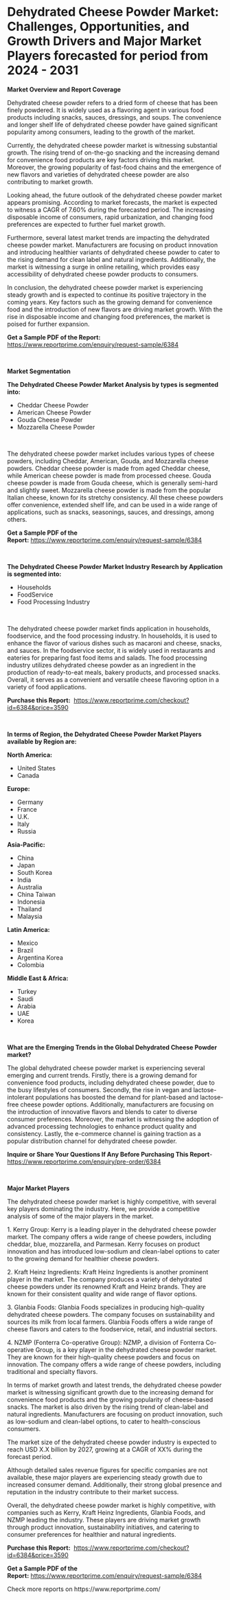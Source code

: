 <p><h1>Dehydrated Cheese Powder Market: Challenges, Opportunities, and Growth Drivers and Major Market Players forecasted for period from 2024 - 2031</h1></p><p><strong>Market Overview and Report Coverage</strong></p>
<p><p>Dehydrated cheese powder refers to a dried form of cheese that has been finely powdered. It is widely used as a flavoring agent in various food products including snacks, sauces, dressings, and soups. The convenience and longer shelf life of dehydrated cheese powder have gained significant popularity among consumers, leading to the growth of the market.</p><p>Currently, the dehydrated cheese powder market is witnessing substantial growth. The rising trend of on-the-go snacking and the increasing demand for convenience food products are key factors driving this market. Moreover, the growing popularity of fast-food chains and the emergence of new flavors and varieties of dehydrated cheese powder are also contributing to market growth.</p><p>Looking ahead, the future outlook of the dehydrated cheese powder market appears promising. According to market forecasts, the market is expected to witness a CAGR of 7.60% during the forecasted period. The increasing disposable income of consumers, rapid urbanization, and changing food preferences are expected to further fuel market growth.</p><p>Furthermore, several latest market trends are impacting the dehydrated cheese powder market. Manufacturers are focusing on product innovation and introducing healthier variants of dehydrated cheese powder to cater to the rising demand for clean label and natural ingredients. Additionally, the market is witnessing a surge in online retailing, which provides easy accessibility of dehydrated cheese powder products to consumers.</p><p>In conclusion, the dehydrated cheese powder market is experiencing steady growth and is expected to continue its positive trajectory in the coming years. Key factors such as the growing demand for convenience food and the introduction of new flavors are driving market growth. With the rise in disposable income and changing food preferences, the market is poised for further expansion.</p></p>
<p><strong>Get a Sample PDF of the Report:</strong> <a href="https://www.reportprime.com/enquiry/request-sample/6384">https://www.reportprime.com/enquiry/request-sample/6384</a></p>
<p>&nbsp;</p>
<p><strong>Market Segmentation</strong></p>
<p><strong>The Dehydrated Cheese Powder Market Analysis by types is segmented into:</strong></p>
<p><ul><li>Cheddar Cheese Powder</li><li>American Cheese Powder</li><li>Gouda Cheese Powder</li><li>Mozzarella Cheese Powder</li></ul></p>
<p>&nbsp;</p>
<p><p>The dehydrated cheese powder market includes various types of cheese powders, including Cheddar, American, Gouda, and Mozzarella cheese powders. Cheddar cheese powder is made from aged Cheddar cheese, while American cheese powder is made from processed cheese. Gouda cheese powder is made from Gouda cheese, which is generally semi-hard and slightly sweet. Mozzarella cheese powder is made from the popular Italian cheese, known for its stretchy consistency. All these cheese powders offer convenience, extended shelf life, and can be used in a wide range of applications, such as snacks, seasonings, sauces, and dressings, among others.</p></p>
<p><strong>Get a Sample PDF of the Report:</strong>&nbsp;<a href="https://www.reportprime.com/enquiry/request-sample/6384">https://www.reportprime.com/enquiry/request-sample/6384</a></p>
<p>&nbsp;</p>
<p><strong>The Dehydrated Cheese Powder Market Industry Research by Application is segmented into:</strong></p>
<p><ul><li>Households</li><li>FoodService</li><li>Food Processing Industry</li></ul></p>
<p>&nbsp;</p>
<p><p>The dehydrated cheese powder market finds application in households, foodservice, and the food processing industry. In households, it is used to enhance the flavor of various dishes such as macaroni and cheese, snacks, and sauces. In the foodservice sector, it is widely used in restaurants and eateries for preparing fast food items and salads. The food processing industry utilizes dehydrated cheese powder as an ingredient in the production of ready-to-eat meals, bakery products, and processed snacks. Overall, it serves as a convenient and versatile cheese flavoring option in a variety of food applications.</p></p>
<p><strong>Purchase this Report:</strong>&nbsp; <a href="https://www.reportprime.com/checkout?id=6384&price=3590">https://www.reportprime.com/checkout?id=6384&price=3590</a></p>
<p>&nbsp;</p>
<p><strong>In terms of Region, the Dehydrated Cheese Powder Market Players available by Region are:</strong></p>
<p>
    <p> <strong> North America: </strong>
        <ul>
            <li>United States</li>
            <li>Canada</li>
        </ul>
        </p> 
    <p> <strong> Europe: </strong>
        <ul>
            <li>Germany</li>
            <li>France</li>
            <li>U.K.</li>
            <li>Italy</li>
            <li>Russia</li>
        </ul>
        </p> 
    <p> <strong> Asia-Pacific: </strong>
        <ul>
            <li>China</li>
            <li>Japan</li>
            <li>South Korea</li>
            <li>India</li>
            <li>Australia</li>
            <li>China Taiwan</li>
            <li>Indonesia</li>
            <li>Thailand</li>
            <li>Malaysia</li>
        </ul>
        </p> 
    <p> <strong> Latin America: </strong>
        <ul>
            <li>Mexico</li>
            <li>Brazil</li>
            <li>Argentina Korea</li>
            <li>Colombia</li>
        </ul>
        </p> 
    <p> <strong> Middle East & Africa: </strong>
        <ul>
            <li>Turkey</li>
            <li>Saudi</li>
            <li>Arabia</li>
            <li>UAE</li>
            <li>Korea</li>
        </ul>
    </p>
    </p>
<p>&nbsp;</p>
<p><strong>What are the Emerging Trends in the Global Dehydrated Cheese Powder market?</strong></p>
<p><p>The global dehydrated cheese powder market is experiencing several emerging and current trends. Firstly, there is a growing demand for convenience food products, including dehydrated cheese powder, due to the busy lifestyles of consumers. Secondly, the rise in vegan and lactose-intolerant populations has boosted the demand for plant-based and lactose-free cheese powder options. Additionally, manufacturers are focusing on the introduction of innovative flavors and blends to cater to diverse consumer preferences. Moreover, the market is witnessing the adoption of advanced processing technologies to enhance product quality and consistency. Lastly, the e-commerce channel is gaining traction as a popular distribution channel for dehydrated cheese powder.</p></p>
<p><strong>Inquire or Share Your Questions If Any Before Purchasing This Report</strong>- <a href="https://www.reportprime.com/enquiry/pre-order/6384">https://www.reportprime.com/enquiry/pre-order/6384</a></p>
<p>&nbsp;</p>
<p><strong>Major Market Players</strong></p>
<p><p>The dehydrated cheese powder market is highly competitive, with several key players dominating the industry. Here, we provide a competitive analysis of some of the major players in the market.</p><p>1. Kerry Group: Kerry is a leading player in the dehydrated cheese powder market. The company offers a wide range of cheese powders, including cheddar, blue, mozzarella, and Parmesan. Kerry focuses on product innovation and has introduced low-sodium and clean-label options to cater to the growing demand for healthier cheese powders.</p><p>2. Kraft Heinz Ingredients: Kraft Heinz Ingredients is another prominent player in the market. The company produces a variety of dehydrated cheese powders under its renowned Kraft and Heinz brands. They are known for their consistent quality and wide range of flavor options.</p><p>3. Glanbia Foods: Glanbia Foods specializes in producing high-quality dehydrated cheese powders. The company focuses on sustainability and sources its milk from local farmers. Glanbia Foods offers a wide range of cheese flavors and caters to the foodservice, retail, and industrial sectors.</p><p>4. NZMP (Fonterra Co-operative Group): NZMP, a division of Fonterra Co-operative Group, is a key player in the dehydrated cheese powder market. They are known for their high-quality cheese powders and focus on innovation. The company offers a wide range of cheese powders, including traditional and specialty flavors.</p><p>In terms of market growth and latest trends, the dehydrated cheese powder market is witnessing significant growth due to the increasing demand for convenience food products and the growing popularity of cheese-based snacks. The market is also driven by the rising trend of clean-label and natural ingredients. Manufacturers are focusing on product innovation, such as low-sodium and clean-label options, to cater to health-conscious consumers.</p><p>The market size of the dehydrated cheese powder industry is expected to reach USD X.X billion by 2027, growing at a CAGR of XX% during the forecast period.</p><p>Although detailed sales revenue figures for specific companies are not available, these major players are experiencing steady growth due to increased consumer demand. Additionally, their strong global presence and reputation in the industry contribute to their market success.</p><p>Overall, the dehydrated cheese powder market is highly competitive, with companies such as Kerry, Kraft Heinz Ingredients, Glanbia Foods, and NZMP leading the industry. These players are driving market growth through product innovation, sustainability initiatives, and catering to consumer preferences for healthier and natural ingredients.</p></p>
<p><strong>Purchase this Report:</strong>&nbsp;&nbsp;<a href="https://www.reportprime.com/checkout?id=6384&price=3590">https://www.reportprime.com/checkout?id=6384&price=3590</a></p>
<p></p>
<p><strong>Get a Sample PDF of the Report:</strong>&nbsp;<a href="https://www.reportprime.com/enquiry/request-sample/6384">https://www.reportprime.com/enquiry/request-sample/6384</a></p>
<p>Check more reports on https://www.reportprime.com/</p>